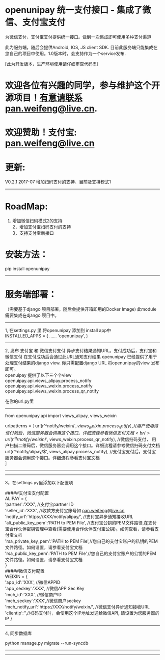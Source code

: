 openunipay 统一支付接口 - 集成了微信、支付宝支付
=======================

为微信支付，支付宝支付提供统一接口。做到一次集成即可使用多种支付渠道

此为服务端，随后会提供Android, IOS, JS client SDK.
目前此服务端只能集成在您自己的项目中使用。1.0版本时，会支持作为一个service发布.<br/>

[此为开发版本，生产环境使用请仔细审查代码!!!]<br/>

欢迎各位有兴趣的同学，参与维护这个开源项目！有意请联系pan.weifeng@live.cn.
=======================
欢迎赞助！支付宝: pan.weifeng@live.cn
=======================

更新:
=======================
V0.2.1 2017-07  增加扫码支付的支持，目前及支持模式1<br/>

----

RoadMap:
=======================
1. 增加微信扫码模式2的支持<br/>
2，增加支付宝扫码支付的支持<br/>
3，支持支付宝新接口<br/>

安装方法：
=======================
pip install openunipay

----
服务端部署：
=======================
（需要基于django 项目部署。随后会提供开箱即用的Docker Image)
此module 需要集成在django 项目中。

----
1, 在settings.py 里 将openunipay 添加到 install app中<br/>
INSTALLED_APPS = (
    ......
    'openunipay',
)

----
2, 发布 支付宝 和 微信支付支付 异步支付结果通知URL。支付成功后，支付宝和微信支付 在支付成功后会通过此URL通知支付结果
openunipay 已经提供了用于处理支付结果的django view. 你只需配置django URL 将openunipay的view 发布即可。<br/>
openuipay 提供了以下三个个view<br/>
openuipay.api.views_alipay.process_notify<br/>
openuipay.api.views_weixin.process_notify<br/>
openuipay.api.views_weixin.process_qr_notify<br/>

在你的url.py里
*********************************************************
from openunipay.api import views_alipay, views_weixin<br/>

urlpatterns = [
    url(r'^notify/weixin/$', views_weixin.process_notify),      //用户使用微信付款后，微信服务器会调用这个接口。详细流程参看微信支付文档<br/>
	url(r'^qrnotify/weixin/$', views_weixin.process_qr_notify), //微信扫码支付， 用户扫描二维码后，微信服务器会调用这个接口。详细流程请参考微信扫码支付文档<br/>
    url(r'^notify/alipay/$', views_alipay.process_notify),      //支付宝支付后，支付宝服务器会调用这个接口。详细流程参看支付宝文档<br/>
]
***********************************************************

----
3，在settings.py里添加以下配置项<br/>

#####支付宝支付配置<br/>
ALIPAY = {<br/>
		'partner':'XXX', //支付宝partner ID<br/>
		'seller_id':'XXX', //收款方支付宝账号如 pan.weifeng@live.cn<br/>
		'notify_url':'https://XXX/notify/alipay/', //支付宝异步通知接收URL<br/>
		'ali_public_key_pem':'PATH to PEM File', //支付宝公钥的PEM文件路径,在支付宝合作伙伴密钥管理中查看(需要使用合作伙伴支付宝公钥)。如何查看，请参看支付宝文档<br/>
		'rsa_private_key_pem':'PATH to PEM File',//您自己的支付宝账户的私钥的PEM文件路径。如何设置，请参看支付宝文档<br/>
		'rsa_public_key_pem':'PATH to PEM File',//您自己的支付宝账户的公钥的PEM文件路径。如何设置，请参看支付宝文档<br/>
	}<br/>
#####微信支付配置<br/>
WEIXIN = {<br/>
		'app_id':'XXX', //微信APPID<br/>
		'app_seckey':'XXX', //微信APP Sec Key<br/>
		'mch_id':'XXX', //微信商户ID<br/>
		'mch_seckey':'XXX',//微信商户seckey<br/>
		'mch_notify_url':'https://XXX/notify/weixin/', //微信支付异步通知接收URL<br/>
		'clientIp':'',//扫码支付时，会使用这个IP地址发送给微信API, 请设置为您服务器的IP
	}<br/>
        
----
4, 同步数据库

python manage.py migrate --run-syncdb<br/>

----



----